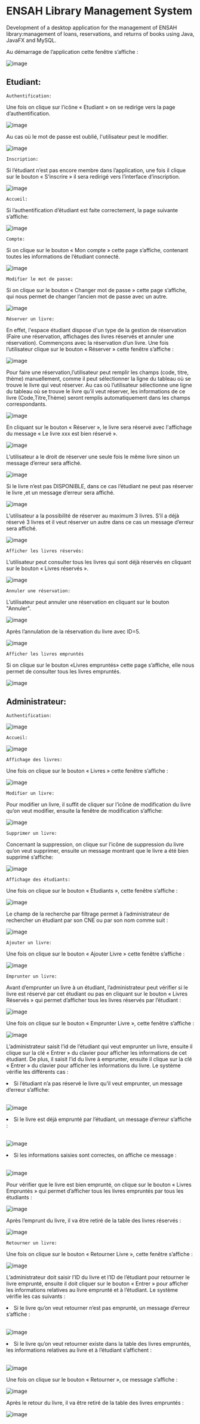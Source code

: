# ENSAH Library Management System
Development of a desktop application for the management of ENSAH library:management of loans, reservations, and returns of books using Java, JavaFX and MySQL.

Au démarrage de l’application cette fenêtre s’affiche :

![image](https://user-images.githubusercontent.com/78702422/146660740-28a43d45-4225-43eb-bf1d-dfce51997411.png) 

   ## Etudiant:
  
	Authentification:
Une fois on clique sur l’icône « Etudiant » on se redirige vers la page d’authentification.

![image](https://user-images.githubusercontent.com/78702422/146660759-d0eddc12-e719-43cd-a6c5-9f577e04ef4a.png)

Au cas où le mot de passe est oublié, l'utilisateur peut le modifier.

![image](https://user-images.githubusercontent.com/78702422/146660828-ae3f276c-1e1c-4571-8105-83ef7417e85f.png)

	Inscription:
Si l’étudiant n’est pas encore membre dans l’application, une fois il clique sur le bouton « S’inscrire » il sera redirigé vers l’interface d’inscription.

![image](https://user-images.githubusercontent.com/78702422/146660855-da011215-04f2-4680-9f1d-30f104a42cfa.png)

	Accueil:
Si l’authentification d’étudiant est faite correctement, la page suivante s’affiche:

![image](https://user-images.githubusercontent.com/78702422/146660888-9c4de66a-f92e-4bb0-a969-d51c6865fcc7.png)

	Compte:
Si on clique sur le bouton « Mon compte » cette page s’affiche, contenant toutes les informations de l’étudiant connecté.

![image](https://user-images.githubusercontent.com/78702422/146660897-5b8ee933-800b-490c-abe4-31334a03d9fb.png)

	Modifier le mot de passe:
Si on clique sur le bouton « Changer mot de passe » cette page s’affiche, qui nous permet de changer l’ancien mot de passe avec un autre.

![image](https://user-images.githubusercontent.com/78702422/146660923-2ca142f6-403d-4f5b-a9b4-05e97bdbdcd6.png)

	Réserver un livre:
En effet, l'espace étudiant dispose d'un type de la gestion de réservation (Faire une réservation, affichages des livres réservés et annuler une réservation). Commençons avec la réservation d’un livre.
Une fois l’utilisateur clique sur le bouton « Réserver » cette fenêtre s’affiche :

![image](https://user-images.githubusercontent.com/78702422/146660938-9167dacb-0e15-40b7-99bc-47c4f466d702.png)

Pour faire une réservation,l’utilisateur peut remplir les champs (code, titre, thème) manuellement, comme il peut sélectionner la ligne du tableau où se trouve le livre qui veut réserver.
Au cas où l’utilisateur sélectionne une ligne du tableau où se trouve le livre qu’il veut réserver, les informations de ce livre (Code,Titre,Thème) seront remplis automatiquement dans les champs correspondants.

![image](https://user-images.githubusercontent.com/78702422/146661154-183b671d-1931-4683-b0c0-8db374d62d7e.png)

En cliquant sur le bouton « Réserver », le livre sera réservé avec l'affichage du message « Le livre xxx est bien réservé ».

![image](https://user-images.githubusercontent.com/78702422/146661166-1b155c59-d9db-4412-a7e0-b6ec890e6e88.png)

L’utilisateur a le droit de réserver une seule fois le même livre sinon un message d’erreur sera affiché.

![image](https://user-images.githubusercontent.com/78702422/146661219-cb521984-a789-4805-acf1-ad50954c2325.png)

Si le livre n’est pas DISPONIBLE, dans ce cas l’étudiant ne peut pas réserver le livre ,et un message d’erreur sera affiché.

![image](https://user-images.githubusercontent.com/78702422/146661239-d2fd3d3b-1a08-4cec-b6b0-03b0e66d14f4.png)

L’utilisateur a la possibilité de réserver au maximum 3 livres.
S’il a déjà réservé 3 livres et il veut réserver un autre dans ce cas un message d’erreur sera affiché.

![image](https://user-images.githubusercontent.com/78702422/146661297-abb77b74-5eb8-4466-8d8b-dfe3fd74c294.png)

	Afficher les livres réservés:
L’utilisateur peut consulter tous les livres qui sont déjà réservés en cliquant sur le bouton « Livres réservés ».

![image](https://user-images.githubusercontent.com/78702422/146661321-04e0310b-b723-4957-9b96-f5175e6ff0f7.png)

	Annuler une réservation:
L’utilisateur peut annuler une réservation en cliquant sur le bouton "Annuler".

![image](https://user-images.githubusercontent.com/78702422/146661330-c3369823-863f-4578-8ba9-4b60bc1611a9.png)

Après l’annulation de la réservation du livre avec ID=5.

![image](https://user-images.githubusercontent.com/78702422/146661340-8732097a-4fcc-4e24-98b1-b710cdb8b2d0.png)

	Afficher les livres empruntés
Si on clique sur le bouton «Livres empruntés» cette page s’affiche, elle nous permet de consulter tous les livres empruntés.

![image](https://user-images.githubusercontent.com/78702422/146661436-ce495843-2145-448d-b222-66ee74a34f05.png)


   ## Administrateur:

	Authentification:
	
![image](https://user-images.githubusercontent.com/78702422/146661563-74cc3a4d-337c-4bb9-bb3c-038b1c1ce9ec.png)

	Accueil:
![image](https://user-images.githubusercontent.com/78702422/146661574-21e921e6-b000-4407-98ee-f7280a2e1132.png)

	Affichage des livres:
Une fois on clique sur le bouton « Livres » cette fenêtre s’affiche :

![image](https://user-images.githubusercontent.com/78702422/146661584-c86cab3c-5fcd-4d3a-84d1-503f0a8211c2.png)

	Modifier un livre:
Pour modifier un livre, il suffit de cliquer sur l’icône de modification du livre qu’on veut modifier, ensuite la fenêtre de modification s’affiche:

![image](https://user-images.githubusercontent.com/78702422/146661612-3356b831-859b-4f65-ae58-1f088883b4d0.png)

	Supprimer un livre:
Concernant la suppression, on clique sur l’icône de suppression du livre qu’on veut supprimer, ensuite un message montrant que le livre a été bien supprimé s’affiche:

![image](https://user-images.githubusercontent.com/78702422/146661630-87544ac5-bd4d-461d-85a5-06044de71dd2.png)

	Affichage des étudiants:
Une fois on clique sur le bouton « Etudiants », cette fenêtre s’affiche :

![image](https://user-images.githubusercontent.com/78702422/146661650-06c80056-e1d3-4c69-92db-0a093bcfbb5f.png)

Le champ de la recherche par filtrage permet à l’administrateur de rechercher un étudiant par son CNE ou par son nom comme suit :

![image](https://user-images.githubusercontent.com/78702422/146661655-e84a6bb2-404b-46df-8a68-34262a9024c4.png)

	Ajouter un livre:
Une fois on clique sur le bouton « Ajouter Livre » cette fenêtre s’affiche :

![image](https://user-images.githubusercontent.com/78702422/146661676-7f74769d-db71-40fa-8b99-2115673daef3.png)

	Emprunter un livre:
Avant d’emprunter un livre à un étudiant, l’administrateur peut vérifier si le livre est réservé par cet étudiant ou pas en cliquant sur le bouton « Livres Réservés » qui permet d’afficher tous les livres réservés par l’étudiant :

![image](https://user-images.githubusercontent.com/78702422/146661699-d2d00066-5113-4fca-8de8-c2ed54b82e4d.png)

Une fois on clique sur le bouton « Emprunter Livre », cette fenêtre s’affiche :

![image](https://user-images.githubusercontent.com/78702422/146661705-f8ec90d4-9940-4820-a5e3-7172632d4dde.png)


L’administrateur saisit l’id de l’étudiant qui veut emprunter un livre, ensuite il clique sur la clé « Entrer » du clavier pour afficher les informations de cet étudiant. De plus, il saisit l’id du livre à emprunter, ensuite il clique sur la clé « Entrer » du clavier pour afficher les informations du livre.
Le système vérifie les différents cas :
<li>Si l’étudiant n’a pas réservé le livre qu’il veut emprunter, un message d’erreur s’affiche:</li></br>

![image](https://user-images.githubusercontent.com/78702422/146661793-932b877a-e96a-4d3f-83e2-05247401ec60.png)

<li>Si le livre est déjà emprunté par l’étudiant, un message d’erreur s’affiche :</li></br>

![image](https://user-images.githubusercontent.com/78702422/146661801-5ef9e4fd-e4ce-4e2f-8bfa-8289c0af9957.png)

<li>Si les informations saisies sont correctes, on affiche ce message :</li></br>

![image](https://user-images.githubusercontent.com/78702422/146661883-08421f1b-cef9-4e8e-8bfc-29eb4e832b10.png)

Pour vérifier que le livre est bien emprunté, on clique sur le bouton « Livres Empruntés » qui permet d’afficher tous les livres empruntés par tous les étudiants :

![image](https://user-images.githubusercontent.com/78702422/146661896-edf1ab2b-0a80-4e94-b5c6-2fbff5e36ff1.png)

Après l’emprunt du livre, il va être retiré de la table des livres réservés :

![image](https://user-images.githubusercontent.com/78702422/146661909-63631746-a40c-46af-b1a6-22252912dbdf.png)

	Retourner un livre:
Une fois on clique sur le bouton « Retourner Livre », cette fenêtre s’affiche :

![image](https://user-images.githubusercontent.com/78702422/146661926-73d5256a-38eb-4e7e-a569-41ddd339ecfb.png)


L’administrateur doit saisir l’ID du livre et l’ID de l’étudiant pour retourner le livre emprunté, ensuite il doit cliquer sur le bouton « Entrer » pour afficher les informations relatives au livre emprunté et à l’étudiant. Le système vérifie les cas suivants :
<li>Si le livre qu’on veut retourner n’est pas emprunté, un message d’erreur s’affiche :</li></br>

![image](https://user-images.githubusercontent.com/78702422/146661933-c7b018d3-1946-46b0-ac26-c1e35ac0ee50.png)

<li>Si le livre qu’on veut retourner existe dans la table des livres empruntés, les informations relatives au livre et à l’étudiant s’affichent :</li></br>

![image](https://user-images.githubusercontent.com/78702422/146661947-cc33ffaf-824d-40d9-ab6c-6f1384324d5c.png)

Une fois on clique sur le bouton « Retourner », ce message s’affiche :

![image](https://user-images.githubusercontent.com/78702422/146661956-87200567-78bd-493d-aeb0-91768cf37536.png)

Après le retour du livre, il va être retiré de la table des livres empruntés :

![image](https://user-images.githubusercontent.com/78702422/146661961-525aec7e-79a3-430d-b435-aeebcdd342ce.png)


